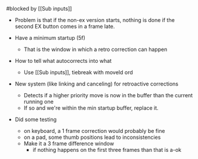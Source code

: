 #blocked by [[Sub inputs]]

- Problem is that if the non-ex version starts, nothing is done if the second EX button comes in a frame late.
- Have a minimum startup (5f)
	- That is the window in which a retro correction can happen
- How to tell what autocorrects into what
	- Use [[Sub inputs]], tiebreak with moveId ord
- New system (like linking and canceling) for retroactive corrections
	- Detects if a higher priority move is now in the buffer than the current running one
	- If so and we're within the min startup buffer, replace it.

- Did some testing
	- on keyboard, a 1 frame correction would probably be fine
	- on a pad, some thumb positions lead to inconsistencies
	- Make it a 3 frame difference window
		- if nothing happens on the first three frames than that is a-ok